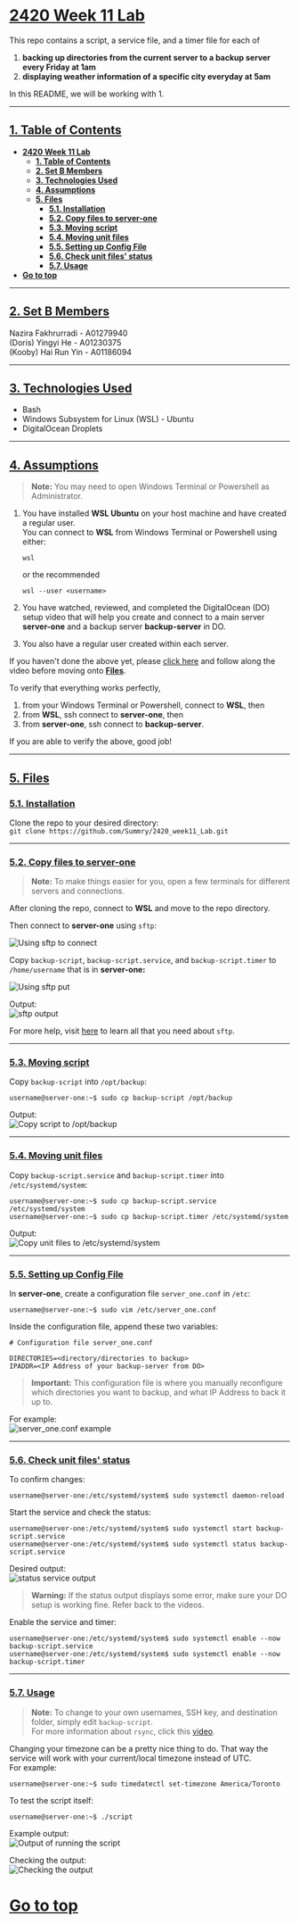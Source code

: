 # <ins>**2420 Week 11 Lab**</ins>

This repo contains a script, a service file, and a timer file for each of  
1. **backing up directories from the current server to a backup server every Friday at 1am**
2. **displaying weather information of a specific city everyday at 5am**

In this README, we will be working with 1.

---

## <ins>**1. Table of Contents**</ins>
- [**2420 Week 11 Lab**](#2420-week-11-lab)
  - [**1. Table of Contents**](#1-table-of-contents)
  - [**2. Set B Members**](#2-set-b-members)
  - [**3. Technologies Used**](#3-technologies-used)
  - [**4. Assumptions**](#4-assumptions)
  - [**5. Files**](#5-files)
    - [**5.1. Installation**](#51-installation)
    - [**5.2. Copy files to server-one**](#52-copy-files-to-server-one)
    - [**5.3. Moving script**](#53-moving-script)
    - [**5.4. Moving unit files**](#54-moving-unit-files)
    - [**5.5. Setting up Config File**](#55-setting-up-config-file)
    - [**5.6. Check unit files' status**](#56-check-unit-files-status)
    - [**5.7. Usage**](#57-usage)
- [**Go to top**](#go-to-top)

---

## <ins>**2. Set B Members**</ins>

Nazira Fakhrurradi - A01279940  
(Doris) Yingyi He - A01230375  
(Kooby) Hai Run Yin - A01186094

---

## <ins>**3. Technologies Used**</ins>

- Bash
- Windows Subsystem for Linux (WSL) - Ubuntu
- DigitalOcean Droplets

---

## <ins>**4. Assumptions**</ins>

> **Note:** You may need to open Windows Terminal or Powershell as Administrator.  

1. You have installed **WSL Ubuntu** on your host machine and have created a regular user.  
You can connect to **WSL** from Windows Terminal or Powershell using either:  

    ```
    wsl
    ```

    or the recommended

    ```
    wsl --user <username>
    ```

1. You have watched, reviewed, and completed the DigitalOcean (DO) setup video that will help you create and connect to a main server **server-one** and a backup server **backup-server** in DO.  

2. You also have a regular user created within each server.

If you haven't done the above yet, please [click here](https://vimeo.com/758870226/f75da348fc?embedded=true&source=vimeo_logo&owner=17609105) and follow along the video before moving onto [**Files**](#files).

To verify that everything works perfectly,  
1. from your Windows Terminal or Powershell, connect to **WSL**, then
2. from **WSL**, ssh connect to **server-one**, then
3. from **server-one**, ssh connect to **backup-server**.

If you are able to verify the above, good job!

---

## <ins>**5. Files**</ins>

### <ins>**5.1. Installation**</ins>

Clone the repo to your desired directory:  
`git clone https://github.com/Summry/2420_week11_Lab.git`

---

### <ins>**5.2. Copy files to server-one**</ins>  

> **Note:** To make things easier for you, open a few terminals for different servers and connections.  

After cloning the repo, connect to **WSL** and move to the repo directory.

Then connect to **server-one** using `sftp`:  

![Using sftp to connect](images/sftp_connect.png "sftp")

Copy `backup-script`, `backup-script.service`, and `backup-script.timer` to `/home/username` that is in **server-one:**  

![Using sftp put](images/sftp_put.png "sftp put")

Output:  
![sftp output](images/sftp_put_output.png "sftp put output")

For more help, visit [here](https://vimeo.com/770519622/1955abff3e?embedded=true&source=vimeo_logo&owner=17609105) to learn all that you need about `sftp`.

---

### <ins>**5.3. Moving script**</ins>  

Copy `backup-script` into `/opt/backup`:  

```
username@server-one:~$ sudo cp backup-script /opt/backup
```

Output:  
![Copy script to /opt/backup](images/cp_script.png "Copied script")

---

### <ins>**5.4. Moving unit files**</ins>  

Copy `backup-script.service` and `backup-script.timer` into `/etc/systemd/system`:  

```
username@server-one:~$ sudo cp backup-script.service /etc/systemd/system
username@server-one:~$ sudo cp backup-script.timer /etc/systemd/system
```

Output:  
![Copy unit files to /etc/systemd/system](images/cp_unit_files.png "Copied unit files")

---

### <ins>**5.5. Setting up Config File**</ins>

In **server-one**, create a configuration file `server_one.conf` in `/etc`:  

```
username@server-one:~$ sudo vim /etc/server_one.conf
```

Inside the configuration file, append these two variables:

```
# Configuration file server_one.conf

DIRECTORIES=<directory/directories to backup>
IPADDR=<IP Address of your backup-server from DO>
```

> **Important:** This configuration file is where you manually reconfigure which directories you want to backup, and what IP Address to back it up to.

For example:  
![server_one.conf example](images/server_one_conf.png "Config file")

--- 

### <ins>**5.6. Check unit files' status**</ins>  

To confirm changes:  

```
username@server-one:/etc/systemd/system$ sudo systemctl daemon-reload
```

Start the service and check the status:  

```
username@server-one:/etc/systemd/system$ sudo systemctl start backup-script.service
username@server-one:/etc/systemd/system$ sudo systemctl status backup-script.service
```

Desired output:  
![status service output](images/service_status.png)

> **Warning:** If the status output displays some error, make sure your DO setup is working fine. Refer back to the videos.

Enable the service and timer:  

```
username@server-one:/etc/systemd/system$ sudo systemctl enable --now backup-script.service
username@server-one:/etc/systemd/system$ sudo systemctl enable --now backup-script.timer
```

---

### <ins>**5.7. Usage**</ins>  

> **Note:** To change to your own usernames, SSH key, and destination folder, simply edit `backup-script`.  
> For more information about `rsync`, click this [video](https://vimeo.com/770523139/c54cf132e7?embedded=true&source=vimeo_logo&owner=17609105).

Changing your timezone can be a pretty nice thing to do. That way the service will work with your current/local timezone instead of UTC.  
For example:  

```
username@server-one:~$ sudo timedatectl set-timezone America/Toronto
```

To test the script itself:  

```
username@server-one:~$ ./script
```

Example output:  
![Output of running the script](images/script_output.png "Output")

Checking the output:  
![Checking the output](images/script_output_check.png "Output check")

# [<ins>**Go to top**</ins>](#2420-week-11-lab)